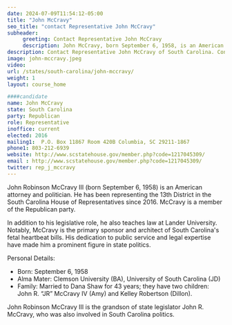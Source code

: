 ```yaml
---
date: 2024-07-09T11:54:12-05:00
title: "John McCravy"
seo_title: "contact Representative John McCravy"
subheader:
     greeting: Contact Representative John McCravy
     description: John McCravy, born September 6, 1958, is an American politician from the Republican Party. He serves as a member of the South Carolina House of Representatives, representing District 13, and assumed office on November 14, 2016.
description: Contact Representative John McCravy of South Carolina. Contact information for John McCravy includes email address, phone number, and mailing address.
image: john-mccravy.jpeg
video:
url: /states/south-carolina/john-mccravy/
weight: 1
layout: course_home

####candidate
name: John McCravy
state: South Carolina
party: Republican
role: Representative
inoffice: current
elected: 2016
mailing1:  P.O. Box 11867 Room 420B Columbia, SC 29211-1867
phone1: 803-212-6939
website: http://www.scstatehouse.gov/member.php?code=1217045309/
email : http://www.scstatehouse.gov/member.php?code=1217045309/
twitter: rep_j_mccravy
---
```

John Robinson McCravy III (born September 6, 1958) is an American attorney and politician. He has been representing the 13th District in the South Carolina House of Representatives since 2016. McCravy is a member of the Republican party.

In addition to his legislative role, he also teaches law at Lander University. Notably, McCravy is the primary sponsor and architect of South Carolina's fetal heartbeat bills. His dedication to public service and legal expertise have made him a prominent figure in state politics.

Personal Details:
- Born: September 6, 1958
- Alma Mater: Clemson University (BA), University of South Carolina (JD)
- Family: Married to Dana Shaw for 43 years; they have two children: John R. “JR” McCravy IV (Amy) and Kelley Robertson (Dillon).

John Robinson McCravy III is the grandson of state legislator John R. McCravy, who was also involved in South Carolina politics.
